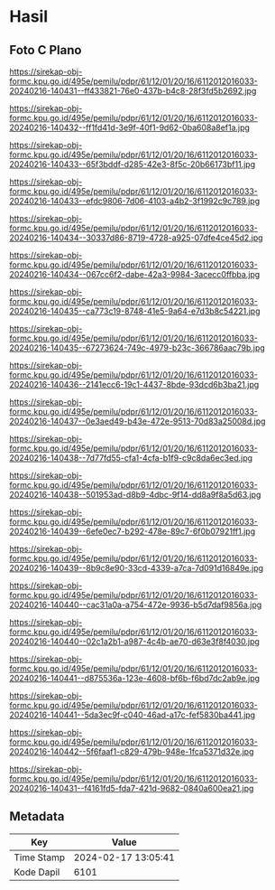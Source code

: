 # Hasil

## Foto C Plano

https://sirekap-obj-formc.kpu.go.id/495e/pemilu/pdpr/61/12/01/20/16/6112012016033-20240216-140431--ff433821-76e0-437b-b4c8-28f3fd5b2692.jpg

https://sirekap-obj-formc.kpu.go.id/495e/pemilu/pdpr/61/12/01/20/16/6112012016033-20240216-140432--ff1fd41d-3e9f-40f1-9d62-0ba608a8ef1a.jpg

https://sirekap-obj-formc.kpu.go.id/495e/pemilu/pdpr/61/12/01/20/16/6112012016033-20240216-140433--65f3bddf-d285-42e3-8f5c-20b66173bf11.jpg

https://sirekap-obj-formc.kpu.go.id/495e/pemilu/pdpr/61/12/01/20/16/6112012016033-20240216-140433--efdc9806-7d06-4103-a4b2-3f1992c9c789.jpg

https://sirekap-obj-formc.kpu.go.id/495e/pemilu/pdpr/61/12/01/20/16/6112012016033-20240216-140434--30337d86-8719-4728-a925-07dfe4ce45d2.jpg

https://sirekap-obj-formc.kpu.go.id/495e/pemilu/pdpr/61/12/01/20/16/6112012016033-20240216-140434--067cc6f2-dabe-42a3-9984-3acecc0ffbba.jpg

https://sirekap-obj-formc.kpu.go.id/495e/pemilu/pdpr/61/12/01/20/16/6112012016033-20240216-140435--ca773c19-8748-41e5-9a64-e7d3b8c54221.jpg

https://sirekap-obj-formc.kpu.go.id/495e/pemilu/pdpr/61/12/01/20/16/6112012016033-20240216-140435--67273624-749c-4979-b23c-366786aac79b.jpg

https://sirekap-obj-formc.kpu.go.id/495e/pemilu/pdpr/61/12/01/20/16/6112012016033-20240216-140436--2141ecc6-19c1-4437-8bde-93dcd6b3ba21.jpg

https://sirekap-obj-formc.kpu.go.id/495e/pemilu/pdpr/61/12/01/20/16/6112012016033-20240216-140437--0e3aed49-b43e-472e-9513-70d83a25008d.jpg

https://sirekap-obj-formc.kpu.go.id/495e/pemilu/pdpr/61/12/01/20/16/6112012016033-20240216-140438--7d77fd55-cfa1-4cfa-b1f9-c9c8da6ec3ed.jpg

https://sirekap-obj-formc.kpu.go.id/495e/pemilu/pdpr/61/12/01/20/16/6112012016033-20240216-140438--501953ad-d8b9-4dbc-9f14-dd8a9f8a5d63.jpg

https://sirekap-obj-formc.kpu.go.id/495e/pemilu/pdpr/61/12/01/20/16/6112012016033-20240216-140439--6efe0ec7-b292-478e-89c7-6f0b07921ff1.jpg

https://sirekap-obj-formc.kpu.go.id/495e/pemilu/pdpr/61/12/01/20/16/6112012016033-20240216-140439--8b9c8e90-33cd-4339-a7ca-7d091d16849e.jpg

https://sirekap-obj-formc.kpu.go.id/495e/pemilu/pdpr/61/12/01/20/16/6112012016033-20240216-140440--cac31a0a-a754-472e-9936-b5d7daf9856a.jpg

https://sirekap-obj-formc.kpu.go.id/495e/pemilu/pdpr/61/12/01/20/16/6112012016033-20240216-140440--02c1a2b1-a987-4c4b-ae70-d63e3f8f4030.jpg

https://sirekap-obj-formc.kpu.go.id/495e/pemilu/pdpr/61/12/01/20/16/6112012016033-20240216-140441--d875536a-123e-4608-bf6b-f6bd7dc2ab9e.jpg

https://sirekap-obj-formc.kpu.go.id/495e/pemilu/pdpr/61/12/01/20/16/6112012016033-20240216-140441--5da3ec9f-c040-46ad-a17c-fef5830ba441.jpg

https://sirekap-obj-formc.kpu.go.id/495e/pemilu/pdpr/61/12/01/20/16/6112012016033-20240216-140442--5f6faaf1-c829-479b-948e-1fca5371d32e.jpg

https://sirekap-obj-formc.kpu.go.id/495e/pemilu/pdpr/61/12/01/20/16/6112012016033-20240216-140431--f4161fd5-fda7-421d-9682-0840a600ea21.jpg


## Metadata

| Key        | Value               |
| ---------- | ------------------- |
| Time Stamp | 2024-02-17 13:05:41 |
| Kode Dapil | 6101                |



